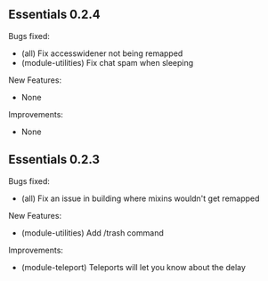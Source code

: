 ## Essentials 0.2.4

Bugs fixed:

- (all) Fix accesswidener not being remapped
- (module-utilities) Fix chat spam when sleeping

New Features:

- None 

Improvements:

- None


## Essentials 0.2.3

Bugs fixed:

- (all) Fix an issue in building where mixins wouldn't get remapped

New Features:

- (module-utilities) Add /trash command 

Improvements:

- (module-teleport) Teleports will let you know about the delay
